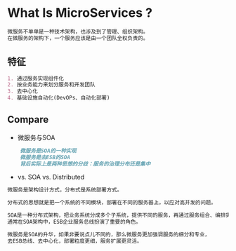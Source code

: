 # What Is MicroServices ?
```md
微服务不单单是一种技术架构，也涉及到了管理、组织架构。
在微服务的架构下，一个服务应该是由一个团队全权负责的。
```
## 特征
```md
1. 通过服务实现组件化
2. 按业务能力来划分服务和开发团队
3. 去中心化
4. 基础设施自动化(DevOPs、自动化部署)
```

## Compare
* 微服务与SOA
```md
	微服务是SOA的一种实现
	微服务是去ESB的SOA
	背后实际上是两种思想的分歧：服务的治理分布还是集中
```
* vs. SOA vs. Distributed
```md
微服务是架构设计方式，分布式是系统部署方式。

分布式的思想就是把一个系统的不同模块，部署在不同的服务器上，以应对高并发的问题。

SOA是一种分布式架构，把业务系统分成多个子系统，提供不同的服务，再通过服务组合、编排实现业务流程；
通常在SOA架构中，ESB企业服务总线扮演了重要的角色。

微服务是SOA的升华，如果非要说点儿不同的，那么微服务更加强调服务的细分和专业，
去ESB总线、去中心化，部署粒度更细，服务扩展更灵活。
```